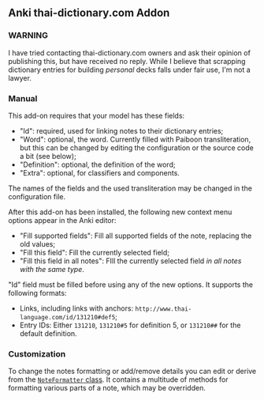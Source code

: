 ## Anki thai-dictionary.com Addon

### WARNING

I have tried contacting thai-dictionary.com owners and ask their opinion of publishing this, but have received no reply. While I believe that scrapping dictionary entries for building *personal* decks falls under fair use, I'm not a lawyer.

### Manual

This add-on requires that your model has these fields:
* "Id": required, used for linking notes to their dictionary entries;
* "Word": optional, the word. Currently filled with Paiboon transliteration, but this can be changed by editing the configuration or the source code a bit (see below);
* "Definition": optional, the definition of the word;
* "Extra": optional, for classifiers and components.

The names of the fields and the used transliteration may be changed in the configuration file.

After this add-on has been installed, the following new context menu options appear in the Anki editor:
* "Fill supported fields": Fill all supported fields of the note, replacing the old values;
* "Fill this field": Fill the currently selected field;
* "Fill this field in all notes": FIll the currently selected field *in all notes with the same type*.

"Id" field must be filled before using any of the new options. It supports the following formats:
* Links, including links with anchors: `http://www.thai-language.com/id/131210#def5`;
* Entry IDs: Either `131210`, `131210#5` for definition 5, or `131210##` for the default definition.

### Customization

To change the notes formatting or add/remove details you can edit or derive from the [`NoteFormatter` class](https://github.com/abbradar/anki_thai_dictionary/blob/master/thai_dictionary/note.py). It contains a multitude of methods for formatting various parts of a note, which may be overridden.
